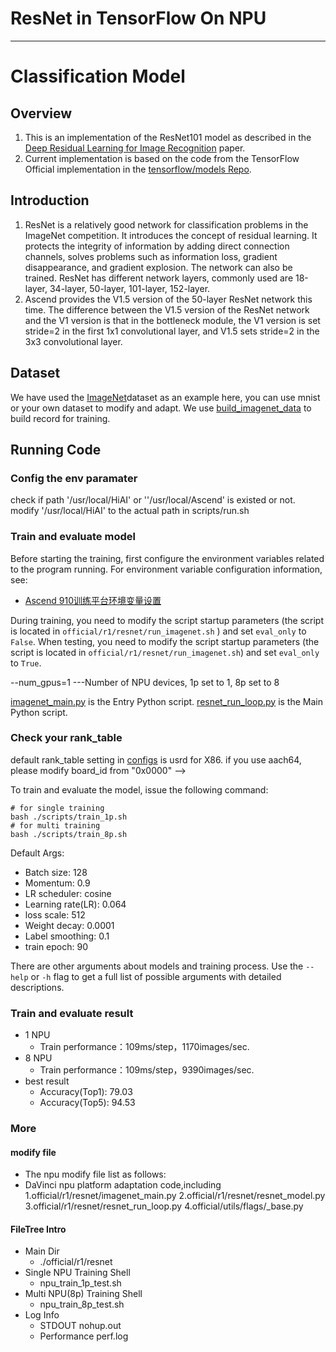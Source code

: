 # ResNet in TensorFlow On NPU
---

# Classification Model
## Overview
1. This is an implementation of the ResNet101 model as described in the [Deep Residual Learning for Image Recognition](https://arxiv.org/pdf/1512.03385.pdf) paper. 
2. Current implementation is based on the code from the TensorFlow Official implementation in the [tensorflow/models Repo](https://github.com/tensorflow/models).

## Introduction
1. ResNet is a relatively good network for classification problems in the ImageNet competition. It introduces the concept of residual learning. It protects the integrity of information by adding direct connection channels, solves problems such as information loss, gradient disappearance, and gradient explosion. The network can also be trained. ResNet has different network layers, commonly used are 18-layer, 34-layer, 50-layer, 101-layer, 152-layer. 
2. Ascend provides the V1.5 version of the 50-layer ResNet network this time. The difference between the V1.5 version of the ResNet network and the V1 version is that in the bottleneck module, the V1 version is set stride=2 in the first 1x1 convolutional layer, and V1.5 sets stride=2 in the 3x3 convolutional layer.

## Dataset
We have used the [ImageNet](http://www.image-net.org/)dataset as an example here, you can use mnist or your own dataset to modify and adapt.
We use [build_imagenet_data](https://github.com/tensorflow/models/blob/1af55e018eebce03fb61bba9959a04672536107d/research/slim/datasets/build_imagenet_data.py) to build record for training.

## Running Code
### Config the env paramater
check if path '/usr/local/HiAI' or ''/usr/local/Ascend' is existed or not.
modify '/usr/local/HiAI' to the actual path in scripts/run.sh

### Train and evaluate model

Before starting the training, first configure the environment variables related to the program running. For environment variable configuration information, see:
- [Ascend 910训练平台环境变量设置](https://gitee.com/ascend/modelzoo/wikis/Ascend%20910%E8%AE%AD%E7%BB%83%E5%B9%B3%E5%8F%B0%E7%8E%AF%E5%A2%83%E5%8F%98%E9%87%8F%E8%AE%BE%E7%BD%AE?sort_id=3148819)

During training, you need to modify the script startup parameters (the script is located in `official/r1/resnet/run_imagenet.sh` ) and set `eval_only` to `False`.
When testing, you need to modify the script startup parameters (the script is located in `official/r1/resnet/run_imagenet.sh`) and set `eval_only` to `True`.

--num_gpus=1 ---Number of NPU devices, 1p set to 1, 8p set to 8

[imagenet_main.py](official/r1/resnet/imagenet_main.py) is the Entry Python script.
[resnet_run_loop.py](official/r1/resnet/resnet_run_loop.py) is the Main Python script.

### Check your rank_table
default rank_table setting in [configs](official/r1/resnet/configs) is usrd for X86.
if you use aach64, please modify board_id from "0x0000" -->

To train and evaluate the model, issue the following command:
```
# for single training
bash ./scripts/train_1p.sh
# for multi training 
bash ./scripts/train_8p.sh
```

Default Args:
- Batch size: 128
- Momentum: 0.9
- LR scheduler: cosine
- Learning rate(LR): 0.064
- loss scale: 512
- Weight decay: 0.0001
- Label smoothing: 0.1
- train epoch: 90

There are other arguments about models and training process. Use the `--help` or `-h` flag to get a full list of possible arguments with detailed descriptions.

### Train and evaluate result
- 1 NPU
    - Train performance：109ms/step，1170images/sec.
- 8 NPU
    - Train performance：109ms/step，9390images/sec.
- best result
    - Accuracy(Top1): 79.03 
    - Accuracy(Top5): 94.53
 
### More 

#### modify file
- The npu modify file list as follows:
- DaVinci npu platform adaptation code,including
   1.official/r1/resnet/imagenet_main.py 
   2.official/r1/resnet/resnet_model.py
   3.official/r1/resnet/resnet_run_loop.py
   4.official/utils/flags/_base.py

#### FileTree Intro
- Main Dir
    - ./official/r1/resnet
- Single NPU Training Shell
    - npu_train_1p_test.sh
- Multi NPU(8p) Training Shell
    - npu_train_8p_test.sh
- Log Info
    - STDOUT nohup.out
    - Performance perf.log
    
